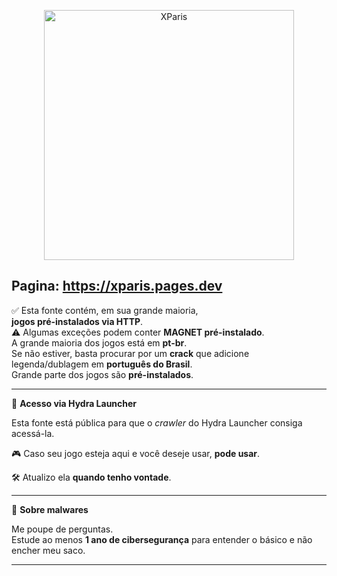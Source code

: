 <p align="center">
  <img src="https://github.com/user-attachments/assets/32273ecd-f04d-408a-a820-843abb843b3e" alt="XParis" height="400"/>
</p>


Pagina: https://xparis.pages.dev
---

✅ Esta fonte contém, em sua grande maioria,  
**jogos pré-instalados via HTTP**.  
⚠️ Algumas exceções podem conter **MAGNET pré-instalado**.  
A grande maioria dos jogos está em **pt-br**.  
Se não estiver, basta procurar por um **crack** que adicione legenda/dublagem em **português do Brasil**.  
Grande parte dos jogos são **pré-instalados**.

---

📡 **Acesso via Hydra Launcher**

Esta fonte está pública para que o *crawler* do Hydra Launcher consiga acessá-la.

🎮 Caso seu jogo esteja aqui e você deseje usar, **pode usar**.

🛠️ Atualizo ela **quando tenho vontade**.

---

🛑 **Sobre malwares**

Me poupe de perguntas.  
Estude ao menos **1 ano de cibersegurança** para entender o básico e não encher meu saco.

---
